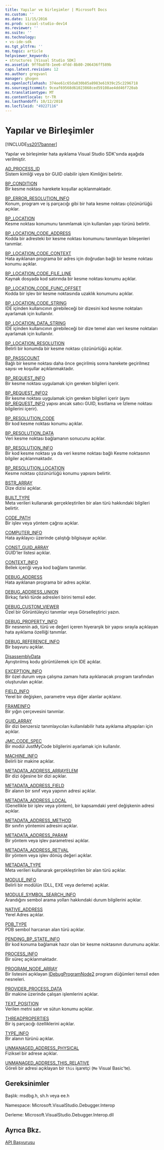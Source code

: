 ```yaml
---
title: Yapılar ve birleşimler | Microsoft Docs
ms.custom: ''
ms.date: 11/15/2016
ms.prod: visual-studio-dev14
ms.reviewer: ''
ms.suite: ''
ms.technology:
- vs-ide-sdk
ms.tgt_pltfrm: ''
ms.topic: article
helpviewer_keywords:
- structures [Visual Studio SDK]
ms.assetid: 9ff0a8f8-1ee6-4fdd-8b80-206436ff589b
caps.latest.revision: 12
ms.author: gregvanl
manager: ghogen
ms.openlocfilehash: 374ee61c65da830b85a8983e61939c25c2296718
ms.sourcegitcommit: 9ceaf69568d61023868ced59108ae4dd46f720ab
ms.translationtype: MT
ms.contentlocale: tr-TR
ms.lasthandoff: 10/12/2018
ms.locfileid: "49227116"
---
```

# <a name="structures-and-unions"></a>Yapılar ve Birleşimler
[!INCLUDE[vs2017banner](../../../includes/vs2017banner.md)]

Yapılar ve birleşimler hata ayıklama Visual Studio SDK'sında aşağıda verilmiştir.  
  
 [AD_PROCESS_ID](../../../extensibility/debugger/reference/ad-process-id.md)  
 Sistem kimliği veya bir GUID olabilir işlem Kimliğini belirtir.  
  
 [BP_CONDITION](../../../extensibility/debugger/reference/bp-condition.md)  
 Bir kesme noktası harekete koşullar açıklanmaktadır.  
  
 [BP_ERROR_RESOLUTION_INFO](../../../extensibility/debugger/reference/bp-error-resolution-info.md)  
 Konum, program ve iş parçacığı gibi bir hata kesme noktası çözünürlüğü açıklar.  
  
 [BP_LOCATION](../../../extensibility/debugger/reference/bp-location.md)  
 Kesme noktası konumunu tanımlamak için kullanılan yapı türünü belirtir.  
  
 [BP_LOCATION_CODE_ADDRESS](../../../extensibility/debugger/reference/bp-location-code-address.md)  
 Kodda bir adresteki bir kesme noktası konumunu tanımlayan bileşenleri tanımlar.  
  
 [BP_LOCATION_CODE_CONTEXT](../../../extensibility/debugger/reference/bp-location-code-context.md)  
 Hata ayıklanan programa bir adres için doğrudan bağlı bir kesme noktası konumu açıklar.  
  
 [BP_LOCATION_CODE_FILE_LINE](../../../extensibility/debugger/reference/bp-location-code-file-line.md)  
 Kaynak dosyada kod satırında bir kesme noktası konumu açıklar.  
  
 [BP_LOCATION_CODE_FUNC_OFFSET](../../../extensibility/debugger/reference/bp-location-code-func-offset.md)  
 Kodda bir işlev bir kesme noktasında uzaklık konumunu açıklar.  
  
 [BP_LOCATION_CODE_STRING](../../../extensibility/debugger/reference/bp-location-code-string.md)  
 IDE içinden kullanıcının girebileceği bir dizesini kod kesme noktaları ayarlamak için kullanılır.  
  
 [BP_LOCATION_DATA_STRING](../../../extensibility/debugger/reference/bp-location-data-string.md)  
 IDE içinden kullanıcının girebileceği bir dize temel alan veri kesme noktaları ayarlamak için kullanılır.  
  
 [BP_LOCATION_RESOLUTION](../../../extensibility/debugger/reference/bp-location-resolution.md)  
 Belirli bir konumda bir kesme noktası çözünürlüğü açıklar.  
  
 [BP_PASSCOUNT](../../../extensibility/debugger/reference/bp-passcount.md)  
 Bağlı bir kesme noktası daha önce geçirilmiş sonra harekete geçirilmez sayısı ve koşullar açıklanmaktadır.  
  
 [BP_REQUEST_INFO](../../../extensibility/debugger/reference/bp-request-info.md)  
 Bir kesme noktası uygulamak için gereken bilgileri içerir.  
  
 [BP_REQUEST_INFO2](../../../extensibility/debugger/reference/bp-request-info2.md)  
 Bir kesme noktası uygulamak için gereken bilgileri içerir (aynı [BP_REQUEST_INFO](../../../extensibility/debugger/reference/bp-request-info.md) yapısı ancak satıcı GUID, kısıtlama ve İzleme noktası bilgilerini içerir).  
  
 [BP_RESOLUTION_CODE](../../../extensibility/debugger/reference/bp-resolution-code.md)  
 Bir kod kesme noktası konumu açıklar.  
  
 [BP_RESOLUTION_DATA](../../../extensibility/debugger/reference/bp-resolution-data.md)  
 Veri kesme noktası bağlamanın sonucunu açıklar.  
  
 [BP_RESOLUTION_INFO](../../../extensibility/debugger/reference/bp-resolution-info.md)  
 Bir kod kesme noktası ya da veri kesme noktası bağlı Kesme noktasının bilgiler açıklanmaktadır.  
  
 [BP_RESOLUTION_LOCATION](../../../extensibility/debugger/reference/bp-resolution-location.md)  
 Kesme noktası çözünürlüğü konumu yapısını belirtir.  
  
 [BSTR_ARRAY](../../../extensibility/debugger/reference/bstr-array.md)  
 Dize dizisi açıklar.  
  
 [BUILT_TYPE](../../../extensibility/debugger/reference/built-type.md)  
 Meta verileri kullanarak gerçekleştirilen bir alan türü hakkındaki bilgileri belirtir.  
  
 [CODE_PATH](../../../extensibility/debugger/reference/code-path.md)  
 Bir işlev veya yöntem çağrısı açıklar.  
  
 [COMPUTER_INFO](../../../extensibility/debugger/reference/computer-info.md)  
 Hata ayıklayıcı üzerinde çalıştığı bilgisayar açıklar.  
  
 [CONST_GUID_ARRAY](../../../extensibility/debugger/reference/const-guid-array.md)  
 GUID'ler listesi açıklar.  
  
 [CONTEXT_INFO](../../../extensibility/debugger/reference/context-info.md)  
 Bellek içeriği veya kod bağlamı tanımlar.  
  
 [DEBUG_ADDRESS](../../../extensibility/debugger/reference/debug-address.md)  
 Hata ayıklanan programa bir adres açıklar.  
  
 [DEBUG_ADDRESS_UNION](../../../extensibility/debugger/reference/debug-address-union.md)  
 Birkaç farklı türde adresleri birini temsil eder.  
  
 [DEBUG_CUSTOM_VIEWER](../../../extensibility/debugger/reference/debug-custom-viewer.md)  
 Özel bir Görüntüleyici tanımlar veya Görselleştirici yazın.  
  
 [DEBUG_PROPERTY_INFO](../../../extensibility/debugger/reference/debug-property-info.md)  
 Bir nesnenin adı, türü ve değeri içeren hiyerarşik bir yapısı sırayla açıklayan hata ayıklama özelliği tanımlar.  
  
 [DEBUG_REFERENCE_INFO](../../../extensibility/debugger/reference/debug-reference-info.md)  
 Bir başvuru açıklar.  
  
 [DisassemblyData](../../../extensibility/debugger/reference/disassemblydata.md)  
 Ayrıştırılmış kodu görüntülemek için IDE açıklar.  
  
 [EXCEPTION_INFO](../../../extensibility/debugger/reference/exception-info.md)  
 Bir özel durum veya çalışma zamanı hata ayıklanacak program tarafından oluşturulan açıklar.  
  
 [FIELD_INFO](../../../extensibility/debugger/reference/field-info.md)  
 Yerel bir değişken, parametre veya diğer alanlar açıklanır.  
  
 [FRAMEINFO](../../../extensibility/debugger/reference/frameinfo.md)  
 Bir yığın çerçevesini tanımlar.  
  
 [GUID_ARRAY](../../../extensibility/debugger/reference/guid-array.md)  
 Bir dizi benzersiz tanımlayıcıları kullanılabilir hata ayıklama altyapıları için açıklar.  
  
 [JMC_CODE_SPEC](../../../extensibility/debugger/reference/jmc-code-spec.md)  
 Bir modül JustMyCode bilgilerini ayarlamak için kullanılır.  
  
 [MACHINE_INFO](../../../extensibility/debugger/reference/machine-info.md)  
 Belirli bir makine açıklar.  
  
 [METADATA_ADDRESS_ARRAYELEM](../../../extensibility/debugger/reference/metadata-address-arrayelem.md)  
 Bir dizi öğesine bir dizi açıklar.  
  
 [METADATA_ADDRESS_FIELD](../../../extensibility/debugger/reference/metadata-address-field.md)  
 Bir alanın bir sınıf veya yapının adresi açıklar.  
  
 [METADATA_ADDRESS_LOCAL](../../../extensibility/debugger/reference/metadata-address-local.md)  
 (Genellikle bir işlev veya yöntem), bir kapsamdaki yerel değişkenin adresi açıklar.  
  
 [METADATA_ADDRESS_METHOD](../../../extensibility/debugger/reference/metadata-address-method.md)  
 Bir sınıfın yöntemini adresini açıklar.  
  
 [METADATA_ADDRESS_PARAM](../../../extensibility/debugger/reference/metadata-address-param.md)  
 Bir yöntem veya işlev parametresi açıklar.  
  
 [METADATA_ADDRESS_RETVAL](../../../extensibility/debugger/reference/metadata-address-retval.md)  
 Bir yöntem veya işlev dönüş değeri açıklar.  
  
 [METADATA_TYPE](../../../extensibility/debugger/reference/metadata-type.md)  
 Meta verileri kullanarak gerçekleştirilen bir alan türü açıklar.  
  
 [MODULE_INFO](../../../extensibility/debugger/reference/module-info.md)  
 Belirli bir modülün (DLL, EXE veya derleme) açıklar.  
  
 [MODULE_SYMBOL_SEARCH_INFO](../../../extensibility/debugger/reference/module-symbol-search-info.md)  
 Arandığını sembol arama yolları hakkındaki durum bilgilerini açıklar.  
  
 [NATIVE_ADDRESS](../../../extensibility/debugger/reference/native-address.md)  
 Yerel Adres açıklar.  
  
 [PDB_TYPE](../../../extensibility/debugger/reference/pdb-type.md)  
 PDB sembol harcanan alan türü açıklar.  
  
 [PENDING_BP_STATE_INFO](../../../extensibility/debugger/reference/pending-bp-state-info.md)  
 Bir kod konuma bağlamak hazır olan bir kesme noktasının durumunu açıklar.  
  
 [PROCESS_INFO](../../../extensibility/debugger/reference/process-info.md)  
 Bir süreç açıklanmaktadır.  
  
 [PROGRAM_NODE_ARRAY](../../../extensibility/debugger/reference/program-node-array.md)  
 Bir listesini açıklayan [IDebugProgramNode2](../../../extensibility/debugger/reference/idebugprogramnode2.md) program düğümleri temsil eden nesneleri.  
  
 [PROVIDER_PROCESS_DATA](../../../extensibility/debugger/reference/provider-process-data.md)  
 Bir makine üzerinde çalışan işlemlerini açıklar.  
  
 [TEXT_POSITION](../../../extensibility/debugger/reference/text-position.md)  
 Verilen metni satır ve sütun konumu açıklar.  
  
 [THREADPROPERTIES](../../../extensibility/debugger/reference/threadproperties.md)  
 Bir iş parçacığı özelliklerini açıklar.  
  
 [TYPE_INFO](../../../extensibility/debugger/reference/type-info.md)  
 Bir alanın türünü açıklar.  
  
 [UNMANAGED_ADDRESS_PHYSICAL](../../../extensibility/debugger/reference/unmanaged-address-physical.md)  
 Fiziksel bir adrese açıklar.  
  
 [UNMANAGED_ADDRESS_THIS_RELATIVE](../../../extensibility/debugger/reference/unmanaged-address-this-relative.md)  
 Göreli bir adresi açıklayan bir `this` işaretçi (`Me` Visual Basic'te).  
  
## <a name="requirements"></a>Gereksinimler  
 Başlık: msdbg.h, sh.h veya ee.h  
  
 Namespace: Microsoft.VisualStudio.Debugger.Interop  
  
 Derleme: Microsoft.VisualStudio.Debugger.Interop.dll  
  
## <a name="see-also"></a>Ayrıca Bkz.  
 [API Başvurusu](../../../extensibility/debugger/reference/api-reference-visual-studio-debugging.md)

